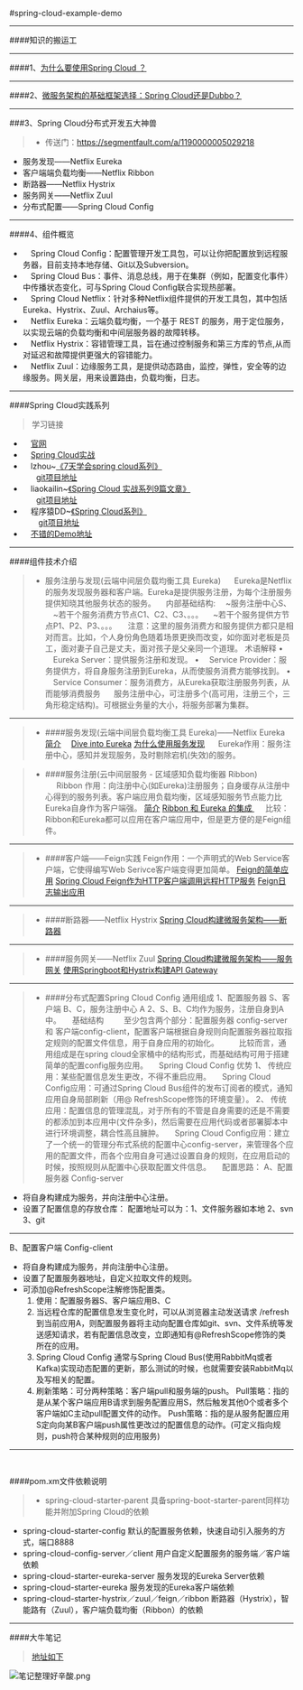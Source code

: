 #spring-cloud-example-demo


----------
####知识的搬运工
>


---------------
####1、[为什么要使用Spring Cloud ？](http://blog.csdn.net/neosmith/article/details/52204113)

---------------
####2、[微服务架构的基础框架选择：Spring Cloud还是Dubbo？](http://blog.didispace.com/microservice-framework)

---------------
###3、Spring Cloud分布式开发五大神兽
>- 传送门：https://segmentfault.com/a/1190000005029218
-	服务发现——Netflix Eureka
-	客户端端负载均衡——Netflix Ribbon
-	断路器——Netflix Hystrix
-	服务网关——Netflix Zuul
-	分布式配置——Spring Cloud Config

---------------
####4、组件概览
>
- 	　Spring Cloud Config：配置管理开发工具包，可以让你把配置放到远程服务器，目前支持本地存储、Git以及Subversion。
- 	　Spring Cloud Bus：事件、消息总线，用于在集群（例如，配置变化事件）中传播状态变化，可与Spring Cloud Config联合实现热部署。
- 	　Spring Cloud Netflix：针对多种Netflix组件提供的开发工具包，其中包括Eureka、Hystrix、Zuul、Archaius等。
- 	　Netflix Eureka：云端负载均衡，一个基于 REST 的服务，用于定位服务，以实现云端的负载均衡和中间层服务器的故障转移。
- 	　Netflix Hystrix：容错管理工具，旨在通过控制服务和第三方库的节点,从而对延迟和故障提供更强大的容错能力。
- 	　Netflix Zuul：边缘服务工具，是提供动态路由，监控，弹性，安全等的边缘服务。网关层，用来设置路由，负载均衡，日志。

---------------
####Spring Cloud实践系列
>学习链接
-	　[官网](http://projects.spring.io/spring-cloud/spring-cloud.html)
-	　[Spring Cloud实战 ](https://segmentfault.com/t/springcloud/blogs)
-	　lzhou~[《7天学会spring cloud系列》](http://www.cnblogs.com/skyblog)
<br>      [git项目地址](http://git.oschina.net/zhou666/spring-cloud-7simple)
-	　liaokailin~[《Spring Cloud 实战系列9篇文章》](http://blog.csdn.net/liaokailin/article/category/6212338)
<br>      [git项目地址](https://github.com/liaokailin/springcloud)
-	　程序猿DD~[《Spring Cloud系列》](http://blog.didispace.com/categories/Spring-Cloud/)
<br>        [git项目地址](http://git.oschina.net/didispace)
-	　[不错的Demo地址](https://git.oschina.net/darkranger/spring-cloud-books.git)

---------------
####组件技术介绍
>- 服务注册与发现(云端中间层负载均衡工具 Eureka)
     Eureka是Netflix的服务发现服务器和客户端。Eureka是提供服务注册，为每个注册服务提供知晓其他服务状态的服务。
　内部基础结构:
	　~服务注册中心S、
	　~若干个服务消费方节点C1、C2、C3、。。。
	　~若干个服务提供方节点P1、P2、P3、。。。
    注意：这里的服务消费方和服务提供方都只是相对而言。比如，个人身份角色随着场景更换而改变，如你面对老板是员工，面对妻子自己是丈夫，面对孩子是父亲同一个道理。
术语解释
•	　Eureka Server：提供服务注册和发现。
•	　Service Provider：服务提供方，将自身服务注册到Eureka，从而使服务消费方能够找到。
•	　Service Consumer：服务消费方，从Eureka获取注册服务列表，从而能够消费服务
     服务注册中心，可注册多个(高可用，注册三个，三角形稳定结构)。可根据业务量的大小，将服务部署为集群。

---------
> - ####服务发现(云端中间层负载均衡工具 Eureka)——Netflix Eureka
>[简介](http://blog.csdn.net/liaokailin/article/details/51314001) 
[Dive into Eureka](http://nobodyiam.com/2016/06/25/dive-into-eureka/)
[为什么使用服务发现](http://www.tuicool.com/articles/A7VFra7/)
     Eureka作用：服务注册中心，感知并发现服务，及时剔除宕机(失效)的服务。

> - ####服务注册(云中间层服务 - 区域感知负载均衡器 Ribbon)
>     Ribbon 作用：向注册中心(如Eureka)注册服务；自身缓存从注册中心得到的服务列表。客户端应用负载均衡，区域感知服务节点能力比Eureka自身作为客户端强。
[简介](http://blog.csdn.net/defonds/article/details/32729155)
[Ribbon 和 Eureka 的集成 ](http://blog.csdn.net/defonds/article/details/38016301)
     比较：Ribbon和Eureka都可以应用在客户端应用中，但是更方便的是Feign组件。

-----------
> - ####客户端——Feign实践
>Feign作用：一个声明式的Web Service客户端，它使得编写Web Serivce客户端变得更加简单。
[Feign的简单应用](http://blog.didispace.com/springcloud2/)
[Spring Cloud Feign作为HTTP客户端调用远程HTTP服务](http://blog.csdn.net/neosmith/article/details/52449921)
[Feign日志输出应用](http://www.cnblogs.com/yish/p/6004027.html)


-----------
> - ####断路器——Netflix Hystrix
>[Spring Cloud构建微服务架构——断路器](http://blog.didispace.com/springcloud3/)

-----------
> - ####服务网关——Netflix Zuul
>[Spring Cloud构建微服务架构——服务网关](http://blog.didispace.com/springcloud5)
[使用Springboot和Hystrix构建API Gateway](http://blog.csdn.net/MrTitan/article/details/51565074)

--------------

> - ####分布式配置Spring Cloud Config
>通用组成
1、配置服务器 S、客户端 B、C，服务注册中心 A
2、S、B、C均作为服务，注册自身到A中。
    基础结构
        至少包含两个部分：配置服务器 config-server 和  客户端config-client，配置客户端根据自身规则向配置服务器拉取指定规则的配置文件信息，用于自身应用的初始化。
        比较而言，通用组成是在spring cloud全家桶中的结构形式，而基础结构可用于搭建简单的配置config服务应用。
    Spring Cloud Config 优势
1、	传统应用：某些配置信息发生更改，不得不重启应用。
    Spring Cloud Config应用：可通过Spring Cloud Bus组件的发布订阅者的模式，通知应用自身局部刷新（用@ RefreshScope修饰的环境变量）。
2、	传统应用：配置信息的管理混乱，对于所有的不管是自身需要的还是不需要的都添加到本应用中(文件杂多)，然后需要在应用代码或者部署脚本中进行环境调整，耦合性高且臃肿。
    Spring Cloud Config应用：建立了一个统一的管理分布式系统的配置中心config-server，来管理各个应用的配置文件，而各个应用自身可通过设置自身的规则，在应用启动的时候，按照规则从配置中心获取配置文件信息。
    配置思路：
A、配置服务器 Config-server
- 将自身构建成为服务，并向注册中心注册。
- 设置了配置信息的存放仓库：
	配置地址可以为：1、文件服务器如本地 2、svn 3、git
-----------
B、配置客户端 Config-client
- 将自身构建成为服务，并向注册中心注册。
- 设置了配置服务器地址，自定义拉取文件的规则。
- 可添加@RefreshScope注解修饰配置类。
	1. 使用：配置服务器S、客户端应用B、C
	2. 当远程仓库的配置信息发生变化时，可以从浏览器主动发送请求 /refresh 到当前应用A，则配置服务器将主动向配置仓库如git、svn、文件系统等发送感知请求，若有配置信息改变，立即通知有@RefreshScope修饰的类所在的应用。
	3. Spring Cloud Config 通常与Spring Cloud Bus(使用RabbitMq或者Kafka)实现动态配置的更新，那么测试的时候，也就需要安装RabbitMq以及写相关的配置。
	4. 刷新策略：可分两种策略：客户端pull和服务端的push。
		Pull策略：指的是从某个客户端应用B请求到服务配置应用S，然后触发其他0个或者多个客户端如C主动pull配置文件的动作。
		Push策略：指的是从服务配置应用S定向向某B客户端push属性更改过的配置信息的动作。(可定义指向规则，push符合某种规则的应用服务)

------------------

 

####pom.xm文件依赖说明
>- spring-cloud-starter-parent
具备spring-boot-starter-parent同样功能并附加Spring Cloud的依赖
- spring-cloud-starter-config
默认的配置服务依赖，快速自动引入服务的方式，端口8888
- spring-cloud-config-server／client
用户自定义配置服务的服务端／客户端依赖
- spring-cloud-starter-eureka-server
服务发现的Eureka Server依赖
- spring-cloud-starter-eureka
服务发现的Eureka客户端依赖
- spring-cloud-starter-hystrix／zuul／feign／ribbon
断路器（Hystrix），智能路有（Zuul），客户端负载均衡（Ribbon）的依赖

-----------
####大牛笔记
>[地址如下](https://git.oschina.net/itmuch/spring-cloud-book)



![笔记整理好辛酸.png](http://upload-images.jianshu.io/upload_images/1910783-0d52c0a1744246d4.png?imageMogr2/auto-orient/strip%7CimageView2/2/w/1240)
